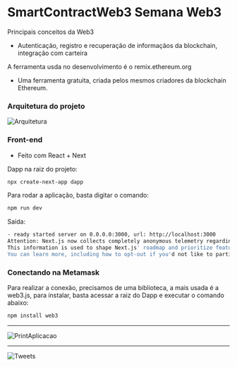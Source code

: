 # SmartContractWeb3 Semana Web3

Principais conceitos da Web3
- Autenticação, registro e recuperação de informaçãos da blockchain, integração com carteira

A ferramenta usda no desenvolvimento é o remix.ethereum.org
- Uma ferramenta gratuita, criada pelos mesmos criadores da blockchain Ethereum.

### Arquitetura do projeto

<img alt="Arquitetura" src="https://ik.imagekit.io/cleber/Screenshot_12_MOoF3ZsgU.png?updatedAt=1691799760834"/>

### Front-end
- Feito com React + Next

Dapp na raiz do projeto:

```sh 
npx create-next-app dapp
```

Para rodar a aplicação, basta digitar o comando:

```sh
npm run dev
```

Saida:

```sh   
- ready started server on 0.0.0.0:3000, url: http://localhost:3000
Attention: Next.js now collects completely anonymous telemetry regarding usage.
This information is used to shape Next.js' roadmap and prioritize features.
You can learn more, including how to opt-out if you'd not like to participate in this anonymous program, by visiting the following URL:
```

### Conectando na Metamask

Para realizar a conexão, precisamos de uma biblioteca, a mais usada é a web3.js, para instalar, basta acessar a raiz do Dapp e executar o comando abaixo:

```sh
npm install web3
```
<hr>
<img alt="PrintAplicacao" src="https://ik.imagekit.io/cleber/Screenshot_11_MSItP4C0Y.png?updatedAt=1691798740272"/>

<hr>
<img alt="Tweets" src="https://ik.imagekit.io/cleber/Screenshot_13_xwJfaGvih.png?updatedAt=1691850081610">